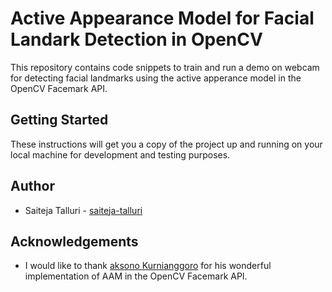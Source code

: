 # Active Appearance Model for Facial Landark Detection in OpenCV
This repository contains code snippets to train and run a demo on webcam for detecting facial landmarks using the active apperance model in the OpenCV Facemark API.
 

## Getting Started

These instructions will get you a copy of the project up and running on your local machine for development and testing purposes.

## Author

* Saiteja Talluri - [saiteja-talluri](https://github.com/saiteja-talluri)

## Acknowledgements

* I would like to thank [aksono Kurnianggoro](https://github.com/kurnianggoro) for his wonderful implementation of AAM in the OpenCV Facemark API.
